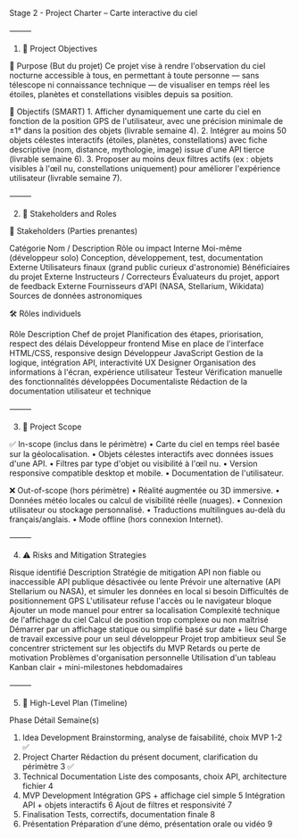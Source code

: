 Stage 2 -  Project Charter – Carte interactive du ciel

⸻

1. 🎯 Project Objectives

📌 Purpose (But du projet)
Ce projet vise à rendre l'observation du ciel nocturne accessible à tous, en permettant à toute personne — sans télescope ni connaissance technique — de visualiser en temps réel les étoiles, planètes et constellations visibles depuis sa position.

🎯 Objectifs (SMART)
	1.	Afficher dynamiquement une carte du ciel en fonction de la position GPS de l'utilisateur, avec une précision minimale de ±1° dans la position des objets (livrable semaine 4).
	2.	Intégrer au moins 50 objets célestes interactifs (étoiles, planètes, constellations) avec fiche descriptive (nom, distance, mythologie, image) issue d'une API tierce (livrable semaine 6).
	3.	Proposer au moins deux filtres actifs (ex : objets visibles à l'œil nu, constellations uniquement) pour améliorer l'expérience utilisateur (livrable semaine 7).

⸻

2. 👥 Stakeholders and Roles

🧍 Stakeholders (Parties prenantes)

Catégorie	Nom / Description	Rôle ou impact
Interne	Moi-même (développeur solo)	Conception, développement, test, documentation
Externe	Utilisateurs finaux (grand public curieux d'astronomie)	Bénéficiaires du projet
Externe	Instructeurs / Correcteurs	Évaluateurs du projet, apport de feedback
Externe	Fournisseurs d'API (NASA, Stellarium, Wikidata)	Sources de données astronomiques

🛠️ Rôles individuels

Rôle	Description
Chef de projet	Planification des étapes, priorisation, respect des délais
Développeur frontend	Mise en place de l'interface HTML/CSS, responsive design
Développeur JavaScript	Gestion de la logique, intégration API, interactivité
UX Designer	Organisation des informations à l'écran, expérience utilisateur
Testeur	Vérification manuelle des fonctionnalités développées
Documentaliste	Rédaction de la documentation utilisateur et technique


⸻

3. 🧭 Project Scope

✅ In-scope (inclus dans le périmètre)
	•	Carte du ciel en temps réel basée sur la géolocalisation.
	•	Objets célestes interactifs avec données issues d'une API.
	•	Filtres par type d'objet ou visibilité à l'œil nu.
	•	Version responsive compatible desktop et mobile.
	•	Documentation de l'utilisateur.

❌ Out-of-scope (hors périmètre)
	•	Réalité augmentée ou 3D immersive.
	•	Données météo locales ou calcul de visibilité réelle (nuages).
	•	Connexion utilisateur ou stockage personnalisé.
	•	Traductions multilingues au-delà du français/anglais.
	•	Mode offline (hors connexion Internet).

⸻

4. ⚠️ Risks and Mitigation Strategies

Risque identifié	Description	Stratégie de mitigation
API non fiable ou inaccessible	API publique désactivée ou lente	Prévoir une alternative (API Stellarium ou NASA), et simuler les données en local si besoin
Difficultés de positionnement GPS	L'utilisateur refuse l'accès ou le navigateur bloque	Ajouter un mode manuel pour entrer sa localisation
Complexité technique de l'affichage du ciel	Calcul de position trop complexe ou non maîtrisé	Démarrer par un affichage statique ou simplifié basé sur date + lieu
Charge de travail excessive pour un seul développeur	Projet trop ambitieux seul	Se concentrer strictement sur les objectifs du MVP
Retards ou perte de motivation	Problèmes d'organisation personnelle	Utilisation d'un tableau Kanban clair + mini-milestones hebdomadaires


⸻

5. 📆 High-Level Plan (Timeline)

Phase	Détail	Semaine(s)
1. Idea Development	Brainstorming, analyse de faisabilité, choix MVP	1-2 ✅
2. Project Charter	Rédaction du présent document, clarification du périmètre	3 ✅
3. Technical Documentation	Liste des composants, choix API, architecture fichier	4
4. MVP Development	Intégration GPS + affichage ciel simple	5
	Intégration API + objets interactifs	6
	Ajout de filtres et responsivité	7
5. Finalisation	Tests, correctifs, documentation finale	8
6. Présentation	Préparation d'une démo, présentation orale ou vidéo	9